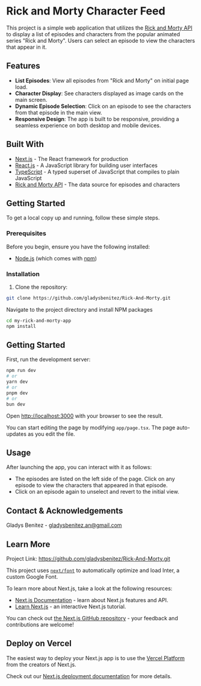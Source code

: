 # Rick and Morty Character Feed

This project is a simple web application that utilizes the [Rick and Morty API](https://rickandmortyapi.com/documentation/#rest) to display a list of episodes and characters from the popular animated series "Rick and Morty". Users can select an episode to view the characters that appear in it.

## Features

- **List Episodes**: View all episodes from "Rick and Morty" on initial page load.
- **Character Display**: See characters displayed as image cards on the main screen.
- **Dynamic Episode Selection**: Click on an episode to see the characters from that episode in the main view.
- **Responsive Design**: The app is built to be responsive, providing a seamless experience on both desktop and mobile devices.

## Built With

- [Next.js](https://nextjs.org/docs) - The React framework for production
- [React.js](https://reactjs.org/) - A JavaScript library for building user interfaces
- [TypeScript](https://www.typescriptlang.org/) - A typed superset of JavaScript that compiles to plain JavaScript
- [Rick and Morty API](https://rickandmortyapi.com/) - The data source for episodes and characters

## Getting Started

To get a local copy up and running, follow these simple steps.

### Prerequisites

Before you begin, ensure you have the following installed:
- [Node.js](https://nodejs.org/en/download/) (which comes with [npm](http://npmjs.com))

### Installation

1. Clone the repository:
```sh
git clone https://github.com/gladysbenitez/Rick-And-Morty.git
```
Navigate to the project directory and install NPM packages

```bash
cd my-rick-and-morty-app
npm install
```

## Getting Started

First, run the development server:

```bash
npm run dev
# or
yarn dev
# or
pnpm dev
# or
bun dev
```

Open [http://localhost:3000](http://localhost:3000) with your browser to see the result.

You can start editing the page by modifying `app/page.tsx`. The page auto-updates as you edit the file.

## Usage

After launching the app, you can interact with it as follows:

- The episodes are listed on the left side of the page. Click on any episode to view the characters that appeared in that episode.
- Click on an episode again to unselect and revert to the initial view.

## Contact & Acknowledgements

Gladys Benitez - gladysbenitez.an@gmail.com

## Learn More

Project Link: https://github.com/gladysbenitez/Rick-And-Morty.git

This project uses [`next/font`](https://nextjs.org/docs/basic-features/font-optimization) to automatically optimize and load Inter, a custom Google Font.

To learn more about Next.js, take a look at the following resources:

- [Next.js Documentation](https://nextjs.org/docs) - learn about Next.js features and API.
- [Learn Next.js](https://nextjs.org/learn) - an interactive Next.js tutorial.

You can check out [the Next.js GitHub repository](https://github.com/vercel/next.js/) - your feedback and contributions are welcome!

## Deploy on Vercel

The easiest way to deploy your Next.js app is to use the [Vercel Platform](https://vercel.com/new?utm_medium=default-template&filter=next.js&utm_source=create-next-app&utm_campaign=create-next-app-readme) from the creators of Next.js.

Check out our [Next.js deployment documentation](https://nextjs.org/docs/deployment) for more details.

